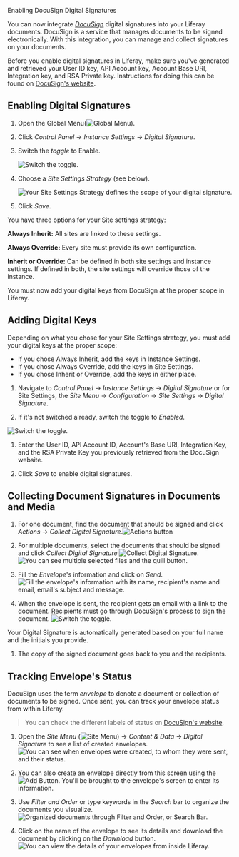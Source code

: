 ﻿Enabling DocuSign Digital Signatures

You can now integrate [*DocuSign*](https://www.docusign.com/) digital signatures into your Liferay documents. DocuSign is a service that manages documents to be signed electronically. With this integration, you can manage and collect signatures on your documents.

Before you enable digital signatures in Liferay, make sure you've generated and retrieved your User ID key, API Account key, Account Base URI, Integration key, and RSA Private key. Instructions for doing this can be found on [DocuSign's website](https://support.docusign.com/en/guides/ndse-admin-guide-api-and-keys). 

## Enabling Digital Signatures

1. Open the Global Menu(![Global Menu](../../../images/icon-applications-menu.png)).

1. Click *Control Panel* &rarr; *Instance Settings* &rarr; *Digital Signature*. 

1. Switch the *toggle* to Enable.

    ![Switch the toggle.](./images/01.png)

1. Choose a *Site Settings Strategy* (see below).

    ![Your Site Settings Strategy defines the scope of your digital signature.](./images/02.png)

1. Click *Save*. 

You have three options for your Site settings strategy: 

**Always Inherit:** All sites are linked to these settings.

**Always Override:** Every site must provide its own configuration.

**Inherit or Override:** Can be defined in both site settings and instance settings. If defined in both, the site settings will override those of the instance.

You must now add your digital keys from DocuSign at the proper scope in Liferay. 

## Adding Digital Keys

Depending on what you chose for your Site Settings strategy, you must add your digital keys at the proper scope: 

- If you chose Always Inherit, add the keys in Instance Settings. 
- If you chose Always Override, add the keys in Site Settings. 
- If you chose Inherit or Override, add the keys in either place.

1. Navigate to _Control Panel_ &rarr; _Instance Settings_ &rarr; _Digital Signature_ or for Site Settings, the _Site Menu_ &rarr; _Configuration_ &rarr; _Site Settings_ &rarr; _Digital Signature_. 

1. If it's not switched already, switch the toggle to _Enabled_.

![Switch the toggle.](./images/03.png)

1. Enter the User ID, API Account ID, Account's Base URI, Integration Key, and the RSA Private Key you previously retrieved from the DocuSign website. 

1. Click *Save* to enable digital signatures. 

## Collecting Document Signatures in Documents and Media

<!-- Please fix the image issues below. I mentioned these in #4 of my feedback. Thanks! -Rich -->

1. For one document, find the document that should be signed and click *Actions* &rarr; *Collect Digital Signature*.![Actions button](./images/05.png) 
1. For multiple documents, select the documents that should be signed and click *Collect Digital Signature* ![Collect Digital Signature](../../../images/icon-digital-signature.png). ![You can see multiple selected files and the quill button.](./images/06.png)

1. Fill the *Envelope*'s information and click on *Send*. ![Fill the envelope's information with its name, recipient's name and email, email's subject and message.](./images/07.png)

1. When the envelope is sent, the recipient gets an email with a link to the document. Recipients must go through DocuSign's process to sign the document. ![Switch the toggle.](./images/08.png)

<!-- The two words "DocuSign's process" should be a link to DocuSign's documentation on how to sign a document. -Rich -->

   Your Digital Signature is automatically generated based on your full name and the initials you provide. 

1. The copy of the signed document goes back to you and the recipients. 

## Tracking Envelope's Status

DocuSign uses the term _envelope_ to denote a document or collection of documents to be signed. Once sent, you can track your envelope status from within Liferay. 

>You can check the different labels of status on [DocuSign's website](https://support.docusign.com/en/guides/ndse-user-guide-document-status). 

<!-- Please fix the way the images are specified below. -Rich --> 

1. Open the *Site Menu* (![Site Menu](../../../images/icon-menu.png)) &rarr; _Content & Data_ &rarr; _Digital Signature_ to see a list of created envelopes. ![You can see when envelopes were created, to whom they were sent, and their status.](./images/09.png)

1. You can also create an envelope directly from this screen using the ![Add Button](../../../images/icon-add.png). You'll be brought to the envelope's screen to enter its information. 

1. Use *Filter and Order* or type keywords in the *Search* bar to organize the documents you visualize.    ![Organized documents through Filter and Order, or Search Bar.](./images/10.png)

1. Click on the name of the envelope to see its details and download the document by clicking on the *Download* button. ![You can view the details of your envelopes from inside Liferay.](./images/11.png)

